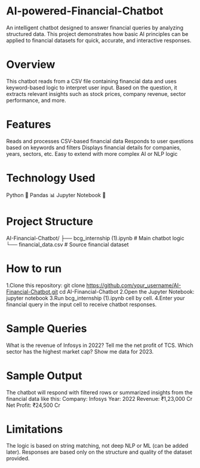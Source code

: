 # AI-powered-Financial-Chatbot
An intelligent chatbot designed to answer financial queries by analyzing structured data. This project demonstrates how basic AI principles can be applied to financial datasets for quick, accurate, and interactive responses.

# Overview
This chatbot reads from a CSV file containing financial data and uses keyword-based logic to interpret user input. Based on the question, it extracts relevant insights such as stock prices, company revenue, sector performance, and more.

# Features
Reads and processes CSV-based financial data
Responds to user questions based on keywords and filters
Displays financial details for companies, years, sectors, etc.
Easy to extend with more complex AI or NLP logic

# Technology Used
Python 🐍
Pandas 📊
Jupyter Notebook 📓

# Project Structure
AI-Financial-Chatbot/
├── bcg_internship (1).ipynb    # Main chatbot logic
└── financial_data.csv          # Source financial dataset

# How to run
1.Clone this repository:
git clone https://github.com/your_username/AI-Financial-Chatbot.git
cd AI-Financial-Chatbot
2.Open the Jupyter Notebook:
jupyter notebook
3.Run bcg_internship (1).ipynb cell by cell.
4.Enter your financial query in the input cell to receive chatbot responses.

# Sample Queries
What is the revenue of Infosys in 2022?
Tell me the net profit of TCS.
Which sector has the highest market cap?
Show me data for 2023.

# Sample Output
The chatbot will respond with filtered rows or summarized insights from the financial data like this:
Company: Infosys
Year: 2022
Revenue: ₹1,23,000 Cr
Net Profit: ₹24,500 Cr

# Limitations
The logic is based on string matching, not deep NLP or ML (can be added later).
Responses are based only on the structure and quality of the dataset provided.

